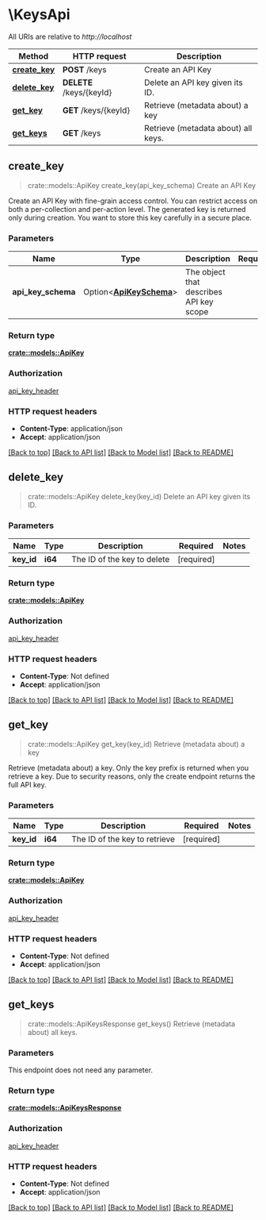 # \KeysApi

All URIs are relative to *http://localhost*

Method | HTTP request | Description
------------- | ------------- | -------------
[**create_key**](KeysApi.md#create_key) | **POST** /keys | Create an API Key
[**delete_key**](KeysApi.md#delete_key) | **DELETE** /keys/{keyId} | Delete an API key given its ID.
[**get_key**](KeysApi.md#get_key) | **GET** /keys/{keyId} | Retrieve (metadata about) a key
[**get_keys**](KeysApi.md#get_keys) | **GET** /keys | Retrieve (metadata about) all keys.



## create_key

> crate::models::ApiKey create_key(api_key_schema)
Create an API Key

Create an API Key with fine-grain access control. You can restrict access on both a per-collection and per-action level. The generated key is returned only during creation. You want to store this key carefully in a secure place.

### Parameters


Name | Type | Description  | Required | Notes
------------- | ------------- | ------------- | ------------- | -------------
**api_key_schema** | Option<[**ApiKeySchema**](ApiKeySchema.md)> | The object that describes API key scope |  |

### Return type

[**crate::models::ApiKey**](ApiKey.md)

### Authorization

[api_key_header](../README.md#api_key_header)

### HTTP request headers

- **Content-Type**: application/json
- **Accept**: application/json

[[Back to top]](#) [[Back to API list]](../README.md#documentation-for-api-endpoints) [[Back to Model list]](../README.md#documentation-for-models) [[Back to README]](../README.md)


## delete_key

> crate::models::ApiKey delete_key(key_id)
Delete an API key given its ID.

### Parameters


Name | Type | Description  | Required | Notes
------------- | ------------- | ------------- | ------------- | -------------
**key_id** | **i64** | The ID of the key to delete | [required] |

### Return type

[**crate::models::ApiKey**](ApiKey.md)

### Authorization

[api_key_header](../README.md#api_key_header)

### HTTP request headers

- **Content-Type**: Not defined
- **Accept**: application/json

[[Back to top]](#) [[Back to API list]](../README.md#documentation-for-api-endpoints) [[Back to Model list]](../README.md#documentation-for-models) [[Back to README]](../README.md)


## get_key

> crate::models::ApiKey get_key(key_id)
Retrieve (metadata about) a key

Retrieve (metadata about) a key. Only the key prefix is returned when you retrieve a key. Due to security reasons, only the create endpoint returns the full API key.

### Parameters


Name | Type | Description  | Required | Notes
------------- | ------------- | ------------- | ------------- | -------------
**key_id** | **i64** | The ID of the key to retrieve | [required] |

### Return type

[**crate::models::ApiKey**](ApiKey.md)

### Authorization

[api_key_header](../README.md#api_key_header)

### HTTP request headers

- **Content-Type**: Not defined
- **Accept**: application/json

[[Back to top]](#) [[Back to API list]](../README.md#documentation-for-api-endpoints) [[Back to Model list]](../README.md#documentation-for-models) [[Back to README]](../README.md)


## get_keys

> crate::models::ApiKeysResponse get_keys()
Retrieve (metadata about) all keys.

### Parameters

This endpoint does not need any parameter.

### Return type

[**crate::models::ApiKeysResponse**](ApiKeysResponse.md)

### Authorization

[api_key_header](../README.md#api_key_header)

### HTTP request headers

- **Content-Type**: Not defined
- **Accept**: application/json

[[Back to top]](#) [[Back to API list]](../README.md#documentation-for-api-endpoints) [[Back to Model list]](../README.md#documentation-for-models) [[Back to README]](../README.md)


